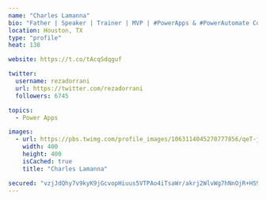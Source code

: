 ```yaml
---
name: "Charles Lamanna"
bio: "Father | Speaker | Trainer | MVP | #PowerApps & #PowerAutomate Community Super User | YouTuber Right-pointing triangle http://youtube.com/c/rezadorrani | Learn - Share - Clockwise rightwards and leftwards open circle arrows"
location: Houston, TX
type: "profile"
heat: 138

website: https://t.co/tAcqSdqguf

twitter:
  username: rezadorrani
  url: https://twitter.com/rezadorrani
  followers: 6745

topics:
  - Power Apps

images:
  - url: https://pbs.twimg.com/profile_images/1063114045270777856/qeT-jpWr_400x400.jpg
    width: 400
    height: 400
    isCached: true
    title: "Charles Lamanna"

secured: "vzjJdQhy7v9kyK9jGcvopHiuus5VTPAo4iTsaWr/akrj2WlvWg7hNnOjR+HS9xMBsjMHvUkqg44xgN0nHPGV2iuSggQ3VNpODLy3qaukOd76K3D67SOd1Ag+Bbm4YxnigHcj0xWNHOkGV1wBU5Mi4arsrkDIK/63T1SBamGV0kIIJx9cwP+h94jKLDZeZoocuVEvwmXkc7zOoj42rrJc64DJfa/yMIPWISCeR8BCeFmnjtb37I/MLk0c3V3tnadS/9JMoakbMfwDxzEszzlLyl7Zubye13CDcpz/OQkB1bwHfutOjgiwPlLKTRTJCE+e/Ni0VZLwaPDp5+9MKpFZsLrSXQYykCEXvEof0zU9Aht9I+ql0MPz4Ysjkz96bYN+Q+E6cTFxkxHM6bUDJHBLduPPL2Wo6NziFeCv1SYbpZs=;OCC1yZcZ1w5ql0XaOsNbMw=="
---
```


